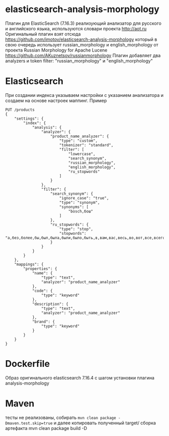 # elasticsearch-analysis-morphology
Плагин для ElasticSearch (7.16.3) реализующий анализатор для русского и английского языка, используются словари проекта http://aot.ru
Оригинальный плагин взят отсюда https://github.com/imotov/elasticsearch-analysis-morphology который в свою очередь использует
russian_morphology и english_morphology от проекта Russian Morphology for Apache Lucene https://github.com/AKuznetsov/russianmorphology
Плагин добавляет два analyzers и token filter: "russian_morphology" и "english_morphology"

# Elasticsearch

При создании индекса указываем настройки с указанием анализатора и создаем на основе настроек маппинг. 
Пример
```
PUT /products
{
    "settings": {
        "index": {
            "analysis": {
                "analyzer": {
                    "product_name_analyzer": {
                        "type": "custom",
                        "tokenizer": "standard",
                        "filter": [
                            "lowercase",
                            "search_synonym",
                            "russian_morphology",
                            "english_morphology",
                            "ru_stopwords"
                        ]
                    }
                },
                "filter": {
                    "search_synonym": {
                        "ignore_case": "true",
                        "type": "synonym",
                        "synonyms": [
                            "bosch,бош"
                        ]
                    },
                    "ru_stopwords": {
                        "type": "stop",
                        "stopwords": "а,без,более,бы,был,была,были,было,быть,в,вам,вас,весь,во,вот,все,всего,всех,вы,где,да,даже,для,до,его,ее,если,есть,еще,же,за,здесь,и,из,или,им,их,к,как,ко,когда,кто,ли,либо,мне,может,мы,на,надо,наш,не,него,нее,нет,ни,них,но,ну,о,об,однако,он,она,они,оно,от,очень,по,под,при,с,со,так,также,такой,там,те,тем,то,того,тоже,той,только,том,ты,у,уже,хотя,чего,чей,чем,что,чтобы,чье,чья,эта,эти,это,я,a,an,and,are,as,at,be,but,by,for,if,in,into,is,it,no,not,of,on,or,such,that,the,their,then,there,these,they,this,to,was,will,with"
                    }
                }
            }
        }
    },
    "mappings": {
        "properties": {
            "name": {
                "type": "text",
                "analyzer": "product_name_analyzer"
            },
            "code": {
                "type": "keyword"
            },
            "description": {
                "type": "text",
                "analyzer": "product_name_analyzer"
            },
            "brand": {
                "type": "keyword"
            }
        }
    }
}
```
# Dockerfile
Образ оригинального elasticsearch 7.16.4 c шагом установки плагина analysis-morphology

# Maven 
тесты не реализованы, собирать
```mvn clean package -Dmaven.test.skip=true```
и далее копировать полученный target/
сборка артефакта mvn clean package build -D
